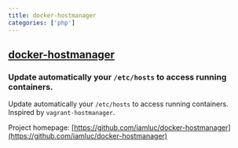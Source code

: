 ```yaml
---
title: docker-hostmanager
categories: ['php']
---
```

## [docker-hostmanager](https://github.com/iamluc/docker-hostmanager)

### Update automatically your `/etc/hosts` to access running containers.


Update automatically your `/etc/hosts` to access running containers.
Inspired by `vagrant-hostmanager`.

Project homepage: [https://github.com/iamluc/docker-hostmanager](https://github.com/iamluc/docker-hostmanager)
